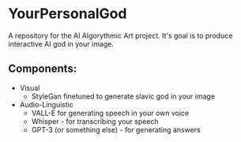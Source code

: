 # YourPersonalGod

A repository for the AI Algorythmic Art project. It's goal is to produce interactive AI god in your image.

## Components:
* Visual
  * StyleGan finetuned to generate slavic god in your image
* Audio-Linguistic
  * VALL-E for generating speech in your own voice
  * Whisper - for transcribing your speech
  * GPT-3 (or something else) - for generating answers
